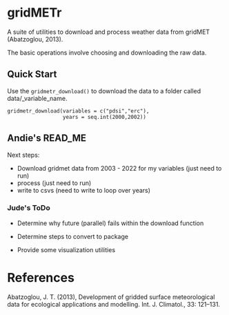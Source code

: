 # gridMETr
A suite of utilities to download and process weather data from gridMET (Abatzoglou, 2013).

The basic operations involve choosing and downloading the raw data.  

## Quick Start

Use the `gridmetr_download()` to download the data to a folder called data/_variable_name.

```
gridmetr_download(variables = c("pdsi","erc"),
                  years = seq.int(2000,2002))
```

## Andie's READ_ME

Next steps: 

- Download gridmet data from 2003 - 2022 for my variables (just need to run)
- process (just need to run)
- write to csvs (need to write to loop over years) 





### Jude's ToDo

- Determine why future (parallel) fails within the download function

- Determine steps to convert to package

- Provide some visualization utilities






# References

Abatzoglou, J. T. (2013), Development of gridded surface meteorological data for ecological applications and modelling. Int. J. Climatol., 33: 121–131.
